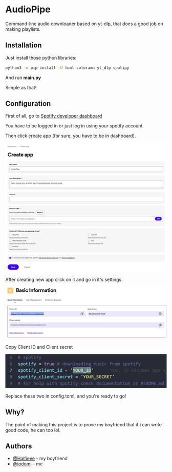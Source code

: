 
# AudioPipe
Command-line audio downloader based on yt-dlp, that does a good job on making playlists.


## Installation

Just install those python libraries:

```bash
python3 -m pip install -U toml colorama yt_dlp spotipy
```
And run **main.py**

Simple as that!
## Configuration

First of all, go to [Spotify developer dashboard](https://developer.spotify.com/dashboard)

You have to be logged in or just log in using your spotify account.

Then click create app (for sure, you have to be in dashboard).

![1](/assets/1.png?raw=true)

After creating new app click on it and go in it's settings.

![2](/assets/2.png?raw=true)

Copy Client ID and Client secret

![3](/assets/3.png?raw=true)

Replace these two in config.toml, and you're ready to go!
## Why?

The point of making this project is to prove my boyfriend that if i can write good code, he can too lol.
## Authors

- [@Halfieee](https://github.com/Halfieee/) - my boyfriend
- [@iodomi](https://github.com/iodomi/) - me
